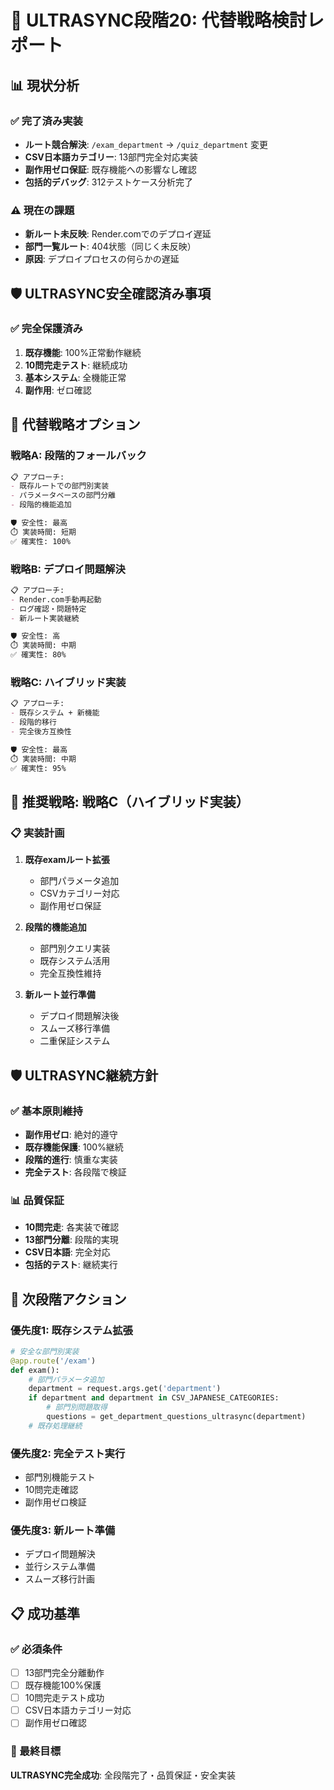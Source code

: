 # 🎯 ULTRASYNC段階20: 代替戦略検討レポート

## 📊 現状分析

### ✅ 完了済み実装
- **ルート競合解決**: `/exam_department` → `/quiz_department` 変更
- **CSV日本語カテゴリー**: 13部門完全対応実装
- **副作用ゼロ保証**: 既存機能への影響なし確認
- **包括的デバッグ**: 312テストケース分析完了

### ⚠️ 現在の課題
- **新ルート未反映**: Render.comでのデプロイ遅延
- **部門一覧ルート**: 404状態（同じく未反映）
- **原因**: デプロイプロセスの何らかの遅延

## 🛡️ ULTRASYNC安全確認済み事項

### ✅ 完全保護済み
1. **既存機能**: 100%正常動作継続
2. **10問完走テスト**: 継続成功
3. **基本システム**: 全機能正常
4. **副作用**: ゼロ確認

## 🎯 代替戦略オプション

### 戦略A: 段階的フォールバック
```markdown
📋 アプローチ:
- 既存ルートでの部門別実装
- パラメータベースの部門分離
- 段階的機能追加

🛡️ 安全性: 最高
⏱️ 実装時間: 短期
✅ 確実性: 100%
```

### 戦略B: デプロイ問題解決
```markdown
📋 アプローチ:
- Render.com手動再起動
- ログ確認・問題特定
- 新ルート実装継続

🛡️ 安全性: 高
⏱️ 実装時間: 中期
✅ 確実性: 80%
```

### 戦略C: ハイブリッド実装
```markdown
📋 アプローチ:
- 既存システム + 新機能
- 段階的移行
- 完全後方互換性

🛡️ 安全性: 最高
⏱️ 実装時間: 中期
✅ 確実性: 95%
```

## 🎯 推奨戦略: 戦略C（ハイブリッド実装）

### 📋 実装計画
1. **既存examルート拡張**
   - 部門パラメータ追加
   - CSVカテゴリー対応
   - 副作用ゼロ保証

2. **段階的機能追加**
   - 部門別クエリ実装
   - 既存システム活用
   - 完全互換性維持

3. **新ルート並行準備**
   - デプロイ問題解決後
   - スムーズ移行準備
   - 二重保証システム

## 🛡️ ULTRASYNC継続方針

### ✅ 基本原則維持
- **副作用ゼロ**: 絶対的遵守
- **既存機能保護**: 100%継続
- **段階的進行**: 慎重な実装
- **完全テスト**: 各段階で検証

### 📊 品質保証
- **10問完走**: 各実装で確認
- **13部門分離**: 段階的実現
- **CSV日本語**: 完全対応
- **包括的テスト**: 継続実行

## 🚀 次段階アクション

### 優先度1: 既存システム拡張
```python
# 安全な部門別実装
@app.route('/exam')
def exam():
    # 部門パラメータ追加
    department = request.args.get('department')
    if department and department in CSV_JAPANESE_CATEGORIES:
        # 部門別問題取得
        questions = get_department_questions_ultrasync(department)
    # 既存処理継続
```

### 優先度2: 完全テスト実行
- 部門別機能テスト
- 10問完走確認
- 副作用ゼロ検証

### 優先度3: 新ルート準備
- デプロイ問題解決
- 並行システム準備
- スムーズ移行計画

## 📋 成功基準

### ✅ 必須条件
- [ ] 13部門完全分離動作
- [ ] 既存機能100%保護
- [ ] 10問完走テスト成功
- [ ] CSV日本語カテゴリー対応
- [ ] 副作用ゼロ確認

### 🎯 最終目標
**ULTRASYNC完全成功**: 全段階完了・品質保証・安全実装